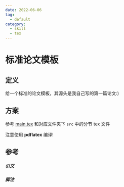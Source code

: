 ```yaml
---
date: 2022-06-06
tag:
  - default
category:
  - skill
  - tex
---
```



# 标准论文模板


## 定义

给一个标准的论文模板，其源头是我自己写的第一篇论文:)

## 方案

参考 [main.tex](tool\tex\assets\TeXSource\main.tex) 和对应文件夹下 `src` 中的分节 tex 文件

注意使用 **pdflatex** 编译!

## 参考

##### 引文
##### 脚注
